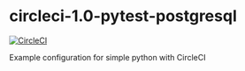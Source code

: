 # circleci-1.0-pytest-postgresql

[![CircleCI](https://circleci.com/gh/pbedn/circleci-1.0-pytest-postgresql.svg?style=shield)](https://circleci.com/gh/pbedn/circleci-1.0-pytest-postgresql)

Example configuration for simple python with CircleCI
